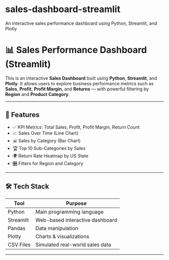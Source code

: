 # sales-dashboard-streamlit
An interactive sales performance dashboard using Python, Streamlit, and Plotly
# 📊 Sales Performance Dashboard (Streamlit)

This is an interactive **Sales Dashboard** built using **Python**, **Streamlit**, and **Plotly**. It allows users to explore business performance metrics such as **Sales**, **Profit**, **Profit Margin**, and **Returns** — with powerful filtering by **Region** and **Product Category**.

---

## 🚀 Features

- ✅ KPI Metrics: Total Sales, Profit, Profit Margin, Return Count
- 📈 Sales Over Time (Line Chart)
- 📊 Sales by Category (Bar Chart)
- 🏆 Top 10 Sub-Categories by Sales
- 🌍 Return Rate Heatmap by US State
- 🎛️ Filters for Region and Category

---

## 🛠️ Tech Stack

| Tool       | Purpose                        |
|------------|--------------------------------|
| Python     | Main programming language      |
| Streamlit  | Web-based interactive dashboard |
| Pandas     | Data manipulation              |
| Plotly     | Charts & visualizations        |
| CSV Files  | Simulated real-world sales data|

---


